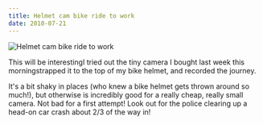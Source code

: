 ```yaml
---
title: Helmet cam bike ride to work
date: 2010-07-21
---
```


![Helmet cam bike ride to work](https://source.unsplash.com/ZYYS1kapOm8/1600x900)

This will be interestingI tried out the tiny camera I bought last week this morningstrapped it to the top of my bike helmet, and recorded the journey.

It's a bit shaky in places (who knew a bike helmet gets thrown around so much!), but otherwise is incredibly good for a really cheap, really small camera. Not bad for a first attempt! Look out for the police clearing up a head-on car crash about 2/3 of the way in!